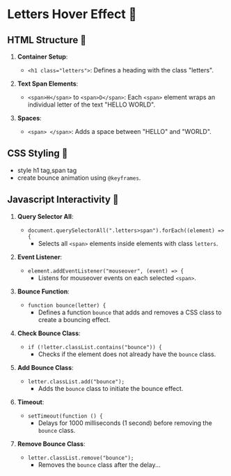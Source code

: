 # Letters Hover Effect 🌊

## HTML Structure 🧱

1. **Container Setup**:

   - `<h1 class="letters">`: Defines a heading with the class "letters".

2. **Text Span Elements**:

   - `<span>H</span>` to `<span>D</span>`: Each `<span>` element wraps an individual letter of the text "HELLO WORLD".

3. **Spaces**:

   - `<span> </span>`: Adds a space between "HELLO" and "WORLD".

## CSS Styling 🌈

- style h1 tag,span tag
- create bounce animation using `@keyframes`.

## Javascript Interactivity 🚀

1. **Query Selector All**:

   - `document.querySelectorAll(".letters>span").forEach((element) => {`
     - Selects all `<span>` elements inside elements with class `letters`.

2. **Event Listener**:

   - `element.addEventListener("mouseover", (event) => {`
     - Listens for mouseover events on each selected `<span>`.

3. **Bounce Function**:

   - `function bounce(letter) {`
     - Defines a function `bounce` that adds and removes a CSS class to create a bouncing effect.

4. **Check Bounce Class**:

   - `if (!letter.classList.contains("bounce")) {`
     - Checks if the element does not already have the `bounce` class.

5. **Add Bounce Class**:

   - `letter.classList.add("bounce");`
     - Adds the `bounce` class to initiate the bounce effect.

6. **Timeout**:

   - `setTimeout(function () {`
     - Delays for 1000 milliseconds (1 second) before removing the `bounce` class.

7. **Remove Bounce Class**:

   - `letter.classList.remove("bounce");`
     - Removes the `bounce` class after the delay...
